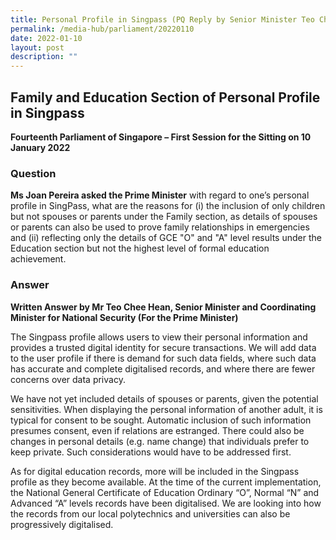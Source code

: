 ```yaml
---
title: Personal Profile in Singpass (PQ Reply by Senior Minister Teo Chee Hean)
permalink: /media-hub/parliament/20220110
date: 2022-01-10
layout: post
description: ""
---
```

## Family and Education Section of Personal Profile in Singpass


**Fourteenth Parliament of Singapore – First Session for the Sitting on 10 January 2022**

### Question

**Ms Joan Pereira asked the Prime Minister** with regard to one’s personal profile in SingPass, what are the reasons for (i) the inclusion of only children but not spouses or parents under the Family section, as details of spouses or parents can also be used to prove family relationships in emergencies and (ii) reflecting only the details of GCE "O" and "A" level results under the Education section but not the highest level of formal education achievement.

### Answer


**Written Answer by Mr Teo Chee Hean, Senior Minister and Coordinating Minister for National Security (For the Prime Minister)**

The Singpass profile allows users to view their personal information and provides a trusted digital identity for secure transactions. We will add data to the user profile if there is demand for such data fields, where such data has accurate and complete digitalised records, and where there are fewer concerns over data privacy.

We have not yet included details of spouses or parents, given the potential sensitivities. When displaying the personal information of another adult, it is typical for consent to be sought. Automatic inclusion of such information presumes consent, even if relations are estranged. There could also be changes in personal details (e.g. name change) that individuals prefer to keep private. Such considerations would have to be addressed first.

As for digital education records, more will be included in the Singpass profile as they become available. At the time of the current implementation, the National General Certificate of Education Ordinary “O”, Normal “N” and Advanced “A” levels records have been digitalised. We are looking into how the records from our local polytechnics and universities can also be progressively digitalised.